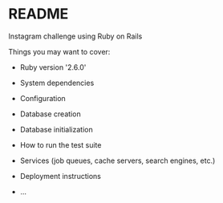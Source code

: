 # README

Instagram challenge using Ruby on Rails

Things you may want to cover:

* Ruby version
  '2.6.0'

* System dependencies

* Configuration

* Database creation

* Database initialization

* How to run the test suite

* Services (job queues, cache servers, search engines, etc.)

* Deployment instructions

* ...
